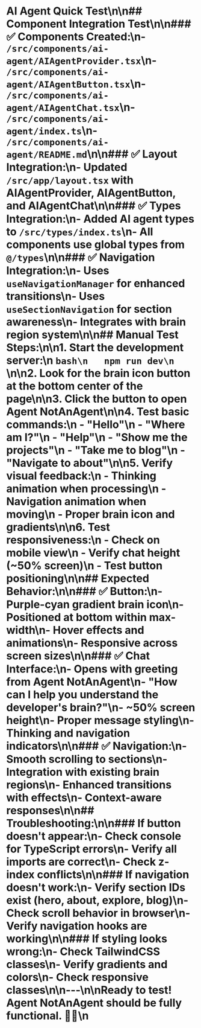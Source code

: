 # AI Agent Quick Test\n\n## Component Integration Test\n\n### ✅ Components Created:\n- `/src/components/ai-agent/AIAgentProvider.tsx`\n- `/src/components/ai-agent/AIAgentButton.tsx`\n- `/src/components/ai-agent/AIAgentChat.tsx`\n- `/src/components/ai-agent/index.ts`\n- `/src/components/ai-agent/README.md`\n\n### ✅ Layout Integration:\n- Updated `/src/app/layout.tsx` with AIAgentProvider, AIAgentButton, and AIAgentChat\n\n### ✅ Types Integration:\n- Added AI agent types to `/src/types/index.ts`\n- All components use global types from `@/types`\n\n### ✅ Navigation Integration:\n- Uses `useNavigationManager` for enhanced transitions\n- Uses `useSectionNavigation` for section awareness\n- Integrates with brain region system\n\n## Manual Test Steps:\n\n1. **Start the development server:**\n   ```bash\n   npm run dev\n   ```\n\n2. **Look for the brain icon button** at the bottom center of the page\n\n3. **Click the button** to open Agent NotAnAgent\n\n4. **Test basic commands:**\n   - \"Hello\"\n   - \"Where am I?\"\n   - \"Help\"\n   - \"Show me the projects\"\n   - \"Take me to blog\"\n   - \"Navigate to about\"\n\n5. **Verify visual feedback:**\n   - Thinking animation when processing\n   - Navigation animation when moving\n   - Proper brain icon and gradients\n\n6. **Test responsiveness:**\n   - Check on mobile view\n   - Verify chat height (~50% screen)\n   - Test button positioning\n\n## Expected Behavior:\n\n### ✅ Button:\n- Purple-cyan gradient brain icon\n- Positioned at bottom within max-width\n- Hover effects and animations\n- Responsive across screen sizes\n\n### ✅ Chat Interface:\n- Opens with greeting from Agent NotAnAgent\n- \"How can I help you understand the developer's brain?\"\n- ~50% screen height\n- Proper message styling\n- Thinking and navigation indicators\n\n### ✅ Navigation:\n- Smooth scrolling to sections\n- Integration with existing brain regions\n- Enhanced transitions with effects\n- Context-aware responses\n\n## Troubleshooting:\n\n### If button doesn't appear:\n- Check console for TypeScript errors\n- Verify all imports are correct\n- Check z-index conflicts\n\n### If navigation doesn't work:\n- Verify section IDs exist (hero, about, explore, blog)\n- Check scroll behavior in browser\n- Verify navigation hooks are working\n\n### If styling looks wrong:\n- Check TailwindCSS classes\n- Verify gradients and colors\n- Check responsive classes\n\n---\n\n**Ready to test! Agent NotAnAgent should be fully functional.** 🧠🤖\n